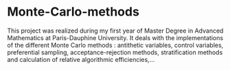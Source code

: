 # Monte-Carlo-methods

This project was realized during my first year of Master Degree in Advanced Mathematics at Paris-Dauphine University.
It deals with the implementations of the different Monte Carlo methods : antithetic variables, control variables, preferential sampling, acceptance-rejection methods, stratification methods and calculation of relative algorithmic efficiencies,...

